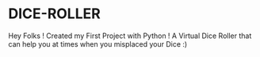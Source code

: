 # DICE-ROLLER
Hey Folks ! Created my First Project with Python ! A Virtual Dice Roller that can help you at times when you misplaced your Dice :)
